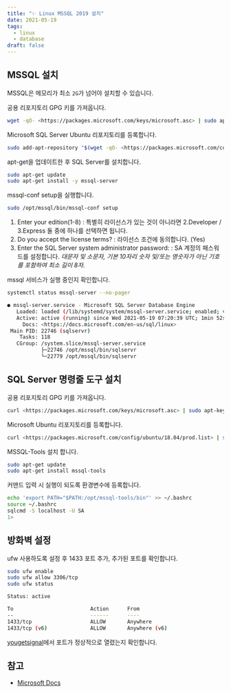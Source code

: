 ```yaml
---
title: "✨ Linux MSSQL 2019 설치"
date: 2021-05-19
tags:
  - linux
  - database
draft: false
---
```


## MSSQL 설치

MSSQL은 메모리가 최소 `2G`가 넘어야 설치할 수 있습니다.

공용 리포지토리 GPG 키를 가져옵니다.

```bash
wget -qO- <https://packages.microsoft.com/keys/microsoft.asc> | sudo apt-key add -
```

Microsoft SQL Server Ubuntu 리포지토리를 등록합니다.

```bash
sudo add-apt-repository "$(wget -qO- <https://packages.microsoft.com/config/ubuntu/18.04/mssql-server-2019.list>)"
```

apt-get을 업데이트한 후 SQL Server를 설치합니다.

```bash
sudo apt-get update
sudo apt-get install -y mssql-server
```

mssql-conf setup을 실행합니다.

```bash
sudo /opt/mssql/bin/mssql-conf setup
```

1. Enter your edition(1-8)
   : 특별히 라이선스가 있는 것이 아니라면 2.Developer / 3.Express 둘 중에 하나를 선택하면 됩니다.
2. Do you accept the license terms?
   : 라이선스 조건에 동의합니다. (Yes)
3. Enter the SQL Server system administrator password:
   : SA 계정의 패스워드를 설정합니다. _대문자 및 소문자, 기본 10자리 숫자 및/또는 영숫자가 아닌 기호를 포함하여 최소 길이 8자._

mssql 서비스가 실행 중인지 확인합니다.

```bash
systemctl status mssql-server --no-pager

● mssql-server.service - Microsoft SQL Server Database Engine
   Loaded: loaded (/lib/systemd/system/mssql-server.service; enabled; vendor preset: enabled)
   Active: active (running) since Wed 2021-05-19 07:20:39 UTC; 1min 52s ago
     Docs: <https://docs.microsoft.com/en-us/sql/linux>
 Main PID: 22746 (sqlservr)
    Tasks: 118
   CGroup: /system.slice/mssql-server.service
           ├─22746 /opt/mssql/bin/sqlservr
           └─22779 /opt/mssql/bin/sqlservr
```

## SQL Server 명령줄 도구 설치

공용 리포지토리 GPG 키를 가져옵니다.

```bash
curl <https://packages.microsoft.com/keys/microsoft.asc> | sudo apt-key add -
```

Microsoft Ubuntu 리포지토리를 등록합니다.

```bash
curl <https://packages.microsoft.com/config/ubuntu/18.04/prod.list> | sudo tee /etc/apt/sources.list.d/msprod.list
```

MSSQL-Tools 설치 합니다.

```bash
sudo apt-get update
sudo apt-get install mssql-tools
```

커맨드 입력 시 실행이 되도록 환경변수에 등록합니다.

```bash
echo 'export PATH="$PATH:/opt/mssql-tools/bin"' >> ~/.bashrc
source ~/.bashrc
sqlcmd -S localhost -U SA
1>
```

## 방화벽 설정

ufw 사용하도록 설정 후 1433 포트 추가, 추가된 포트를 확인합니다.

```bash
sudo ufw enable
sudo ufw allow 3306/tcp
sudo ufw status

Status: active

To                         Action      From
--                         ------      ----
1433/tcp                   ALLOW       Anywhere
1433/tcp (v6)              ALLOW       Anywhere (v6)
```

[yougetsignal](https://www.yougetsignal.com/tools/open-ports/)에서 포트가 정상적으로 열렸는지 확인합니다.

## 참고

- [Microsoft Docs](https://docs.microsoft.com/ko-kr/sql/linux/sql-server-linux-setup?view=sql-server-ver15)
